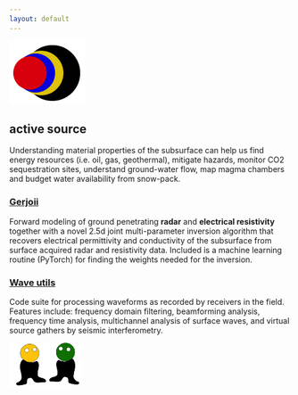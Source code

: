 ```yaml
---
layout: default
---
```


[![](images/diegozain.png)](./)

## active source

Understanding material properties of the subsurface can help us find energy resources (i.e. oil, gas, geothermal), mitigate hazards, monitor CO2 sequestration sites, understand ground-water flow, map magma chambers and budget water availability from snow-pack.

### **[Gerjoii](https://github.com/diegozain/gerjoii)**

Forward modeling of ground penetrating **radar** and **electrical resistivity** together with a novel 2.5d joint multi-parameter inversion algorithm that recovers electrical permittivity and conductivity of the subsurface from surface acquired radar and resistivity data. Included is a machine learning routine (PyTorch) for finding the weights needed for the inversion.

### **[Wave utils](https://github.com/diegozain)**

Code suite for processing waveforms as recorded by receivers in the field. Features include: frequency domain filtering, beamforming analysis, frequency time analysis, multichannel analysis of surface waves, and virtual source gathers by seismic interferometry.

[![](images/dudes.png)](./)